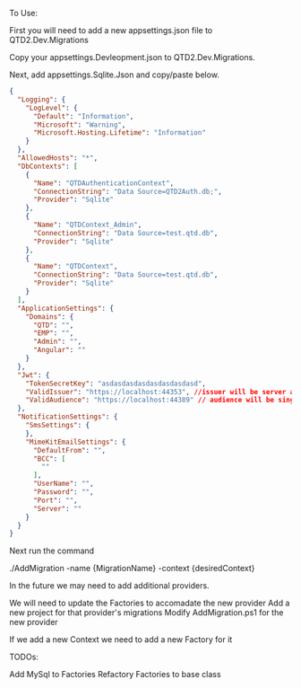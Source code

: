 To Use:

First you will need to add a new appsettings.json file to QTD2.Dev.Migrations

Copy your appsettings.Devleopment.json to QTD2.Dev.Migrations.

Next, add appsettings.Sqlite.Json and copy/paste below.

```json
{
  "Logging": {
    "LogLevel": {
      "Default": "Information",
      "Microsoft": "Warning",
      "Microsoft.Hosting.Lifetime": "Information"
    }
  },
  "AllowedHosts": "*",
  "DbContexts": [
    {
      "Name": "QTDAuthenticationContext",
      "ConnectionString": "Data Source=QTD2Auth.db;",
      "Provider": "Sqlite"
    },
    {
      "Name": "QTDContext_Admin",
      "ConnectionString": "Data Source=test.qtd.db",
      "Provider": "Sqlite"
    },
    {
      "Name": "QTDContext",
      "ConnectionString": "Data Source=test.qtd.db",
      "Provider": "Sqlite"
    }
  ],
  "ApplicationSettings": {
    "Domains": {
      "QTD": "",
      "EMP": "",
      "Admin": "",
      "Angular": ""
    }
  },
  "Jwt": {
    "TokenSecretKey": "asdasdasdasdasdasdasdasd",
    "ValidIssuer": "https://localhost:44353", //issuer will be server address
    "ValidAudience": "https://localhost:44389" // audience will be single page applicationn URL
  },
  "NotificationSettings": {
    "SmsSettings": {
    },
    "MimeKitEmailSettings": {
      "DefaultFrom": "",
      "BCC": [
        ""
      ],
      "UserName": "",
      "Password": "",
      "Port": "",
      "Server": ""
    }
  }
}
```

Next run the command

./AddMigration -name {MigrationName} -context {desiredContext}


In the future we may need to add additional providers.  

We will need to update the Factories to accomadate the new provider
Add a new project for that provider's migrations
Modify AddMigration.ps1 for the new provider

If we add a new Context we need to add a new Factory for it

TODOs:

Add MySql to Factories
Refactory Factories to base class